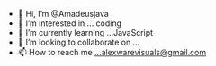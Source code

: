 - 👋 Hi, I’m @Amadeusjava
- 👀 I’m interested in ... coding 
- 🌱 I’m currently learning ...JavaScript
- 💞️ I’m looking to collaborate on ...
- 📫 How to reach me ...alexwarevisuals@gmail.com

<!---
Amadeusjava/Amadeusjava is a ✨ special ✨ repository because its `README.md` (this file) appears on your GitHub profile.
You can click the Preview link to take a look at your changes.
--->
